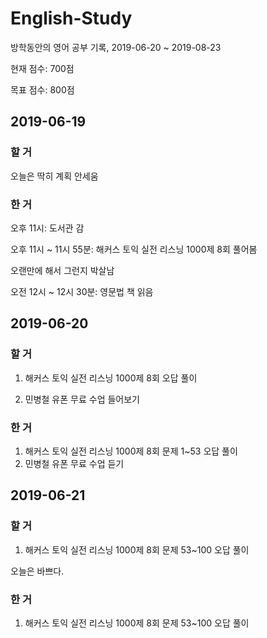 # English-Study
방학동안의 영어 공부 기록, 2019-06-20 ~ 2019-08-23

현재 점수: 700점

목표 점수: 800점

## 2019-06-19

### 할 거

오늘은 딱히 계획 안세움


### 한 거 

오후 11시: 도서관 감

오후 11시 ~ 11시 55분: 해커스 토익 실전 리스닝 1000제 8회 풀어봄

오랜만에 해서 그런지 박살남

오전 12시 ~ 12시 30분: 영문법 책 읽음

## 2019-06-20

### 할 거

1. 해커스 토익 실전 리스닝 1000제 8회 오답 풀이

2. 민병철 유폰 무료 수업 들어보기

### 한 거
1. 해커스 토익 실전 리스닝 1000제 8회 문제 1~53 오답 풀이
2. 민병철 유폰 무료 수업 듣기


## 2019-06-21

### 할 거

1. 해커스 토익 실전 리스닝 1000제 8회 문제 53~100 오답 풀이

오늘은 바쁘다.

### 한 거
1. 해커스 토익 실전 리스닝 1000제 8회 문제 53~100 오답 풀이
